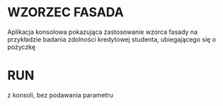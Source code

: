 # WZORZEC FASADA

Aplikacja konsolowa pokazująca zastosowanie wzorca fasady na przykładzie
badania zdolności kredytowej studenta, ubiegającego się o pożyczkę

# RUN

z konsoli, bez podawania parametru
